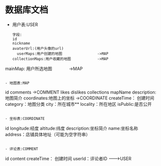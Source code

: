 # 数据库文档

- 用户表:USER

  ```
  字段:
  id
  nickname
  avaterUrl:(用户头像的url)
	userMaps:用户创建的地图				->MAP
  collectionMaps:用户收藏的地图			->MAP
mainMap: 用户所选地图               ->MAP
  ```

- 地图表:MAP

  ```
  id
  comments						->COMMENT
  likes
  dislikes
  collections
  mapName
  description:地图简介
  coordinates:地图上的坐标				->COORDINATE
createTime： 创建时间
  category：地图分类
  city：所在城市**
  locality：所在地区
  isPublic:是否公开
  ```

- 坐标表:COORDINATE

  ```
  id
  longitude:经度
  altitude:纬度
  description:坐标简介
  name:坐标名称
  address：店铺具体地址（可能为空字符串）
  ```

- 评论表:COMMENT

  ```
  id
  content
createTime： 创建时间
  userId：评论者ID                 --->USER
  ```

